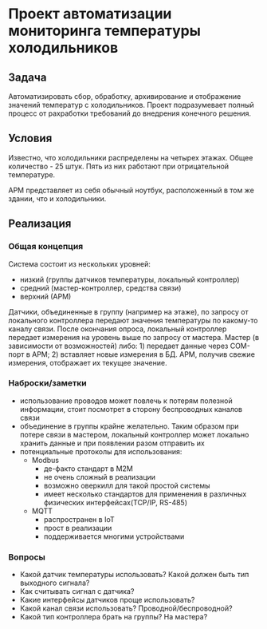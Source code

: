 Проект автоматизации мониторинга температуры холодильников
===

## Задача

Автоматизировать сбор, обработку, архивирование и отображение значений температур с холодильников. Проект подразумевает полный процесс от рахработки требований до внедрения конечного решения.

## Условия

Известно, что холодильники распределены на четырех этажах. Общее количество - 25 штук. Пять из них работают при отрицательной температуре.

АРМ представляет из себя обычный ноутбук, расположенный в том же здании, что и холодильники.

## Реализация

### Общая концепция

Система состоит из нескольких уровней:
* низкий (группы датчиков температуры, локальный контроллер)
* средний (мастер-контроллер, средства связи)
* верхний (АРМ)

Датчики, объединенные в группу (например на этаже), по запросу от локального контроллера передают значения температуры по какому-то каналу связи. После окончания опроса, локальный контроллер передает измерения на уровень выше по запросу от мастера. 
Мастер (в зависимости от возможностей) либо: 1) передает данные через COM-порт в АРМ; 2) вставляет новые измерения в БД. АРМ, получив свежие измерения, отображает их текущее значение.

### Наброски/заметки

* использование проводов может повлечь к потерям полезной информации, стоит посмотрет в сторону беспроводных каналов связи
* объединение в группы крайне желательно. Таким образом при потере связи в мастером, локальный контроллер может локально хранить данные и при появлении разом отправить их
* потенциальные протоколы для использования:
  * Modbus 
    * де-факто стандарт в M2M
    * не очень сложный в реализации
    * возможно оверкилл для такой простой системы
    * имеет несколько стандартов для применения в различных физических интерфейсах(TCP/IP, RS-485)
  * MQTT
    * распространен в IoT
    * прост в реализации
    * поддерживается многими устройствами

### Вопросы

* Какой датчик температуры использовать? Какой должен быть тип выходного сигнала?
* Как считывать сигнал с датчика?
* Какие интерфейсы датчиков проще использовать?
* Какой канал связи использовать? Проводной/беспроводной?
* Какой тип контроллера брать на группы? На мастера?
